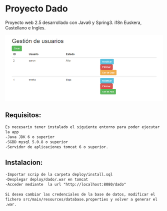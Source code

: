 # Proyecto Dado

Proyecto web 2.5 desarrollado con Java6 y Spring3.
i18n Euskera, Castellano e Ingles.

![Alt text](documentacion/screenshot.png?raw=true "imagen de proyecto")

## Requisitos:

	Es necesario tener instalado el siguiente entorno para poder ejecutar la app
	-Java JDK 6 o superior
	-SGBD mysql 5.0.8 o superior
	-Servidor de aplicaciones tomcat 6 o superior.

## Instalacion:

	-Importar scrip de la carpeta deploy/install.sql
	-Desplegar deploy/dado/.war en tomcat
	-Acceder mediante  la url "http://localhost:8080/dado"
	
	Si desea cambiar las credenciales de la base de datos, modificar el fichero src/main/resources/database.properties y volver a generar el .war.
	
